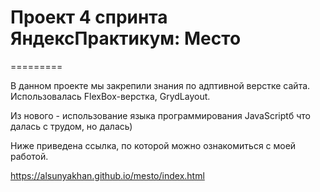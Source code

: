 # Проект 4 спринта ЯндексПрактикум: Место
=========

В данном проекте мы закрепили знания по адптивной верстке сайта. Использовалась FlexBox-верстка, GrydLayout.

Из нового - использование языка программирования JavaScriptб что далась с трудом, но далась)

Ниже приведена ссылка, по которой можно ознакомиться с моей работой.

https://alsunyakhan.github.io/mesto/index.html


